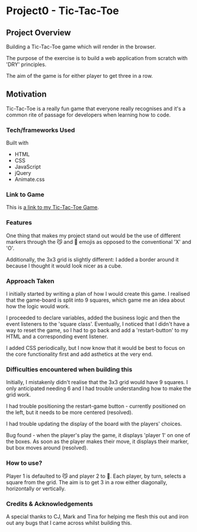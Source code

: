 # Project0 - Tic-Tac-Toe

## Project Overview

Building a Tic-Tac-Toe game which will render in the browser. 

The purpose of the exercise is to build a web application from scratch with 'DRY' principles. 

The aim of the game is for either player to get three in a row. 

## Motivation

Tic-Tac-Toe is a really fun game that everyone really recognises and it's a common rite of passage for developers when learning how to code. 

### Tech/frameworks Used

Built with 

* HTML
* CSS
* JavaScript
* jQuery
* Animate.css

### Link to Game

This is [a link to my Tic-Tac-Toe Game](https://ram-ram14.github.io/miniature-invention/).

### Features

One thing that makes my project stand out would be the use of different markers through the 😼 and 🐶 emojis as opposed to the conventional 'X' and 'O'. 

Additionally, the 3x3 grid is slightly different: I added a border around it because I thought it would look nicer as a cube. 

### Approach Taken

I initially started by writing a plan of how I would create this game. I realised that the game-board is split into 9 squares, which game me an idea about how the logic would work. 

I proceeded to declare variables, added the business logic and then the event listeners to the 'square class'. Eventually, I noticed that I didn't have a way to reset the game, so I had to go back and add a 'restart-button' to my HTML and a corresponding event listener. 

I added CSS periodically, but I now know that it would be best to focus on the core functionality first and add asthetics at the very end. 

### Difficulties encountered when building this

Initially, I mistakenly didn't realise that the 3x3 grid would have 9 squares. I only anticipated needing 6 and I had trouble understanding how to make the grid work. 

I had trouble positioning the restart-game button - currently positioned on the left, but it needs to be more centered (resolved). 

I had trouble updating the display of the board with the players' choices. 

Bug found - when the player's play the game, it displays 'player 1' on one of the boxes. As soon as the player makes their move, it displays their marker, but box moves around (resolved).

### How to use?

Player 1 is defaulted to 😼 and player 2 to 🐶. 
Each player, by turn, selects a square from the grid. 
The aim is to get 3 in a row either diagonally, horizontally or vertically. 

### Credits & Acknowledgements 
A special thanks to CJ, Mark and Tina for helping me flesh this out and iron out any bugs that I came across whilst building this. 
